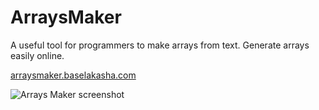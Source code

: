# ArraysMaker
A useful tool for programmers to make arrays from text. Generate arrays easily online.

[arraysmaker.baselakasha.com](https://arraysmaker.baselakasha.com)

![Arrays Maker screenshot](https://repository-images.githubusercontent.com/230916852/067bd680-2b3d-11ea-859b-fee2c32dc96c)
